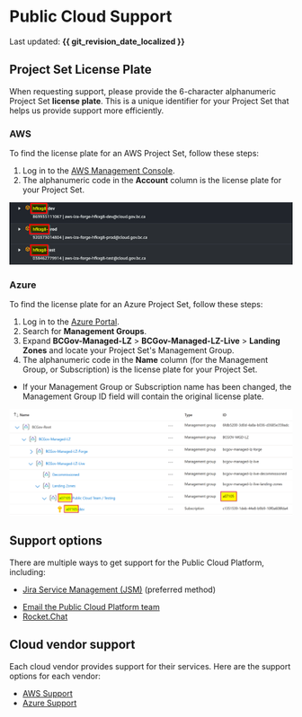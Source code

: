# Public Cloud Support

Last updated: **{{ git_revision_date_localized }}**

## Project Set License Plate

When requesting support, please provide the 6-character alphanumeric Project Set **license plate**. This is a unique identifier for your Project Set that helps us provide support more efficiently.

### AWS

To find the license plate for an AWS Project Set, follow these steps:

1. Log in to the [AWS Management Console](https://aws.amazon.com/console/).
2. The alphanumeric code in the **Account** column is the license plate for your Project Set.

![AWS Project Set License Plate](../images/support/project-set-license-plate-example-aws.png "AWS Project Set License Plate")

### Azure

To find the license plate for an Azure Project Set, follow these steps:

1. Log in to the [Azure Portal](https://portal.azure.com/).
2. Search for **Management Groups**.
3. Expand **BCGov-Managed-LZ** > **BCGov-Managed-LZ-Live** > **Landing Zones** and locate your Project Set's Management Group.
4. The alphanumeric code in the **Name** column (for the Management Group, or Subscription) is the license plate for your Project Set.

  - If your Management Group or Subscription name has been changed, the Management Group ID field will contain the original license plate.

![Azure Project Set License Plate](../images/support/project-set-license-plate-example-azure.png "Azure Project Set License Plate")

## Support options

There are multiple ways to get support for the Public Cloud Platform, including:

- [Jira Service Management (JSM)](https://citz-do.atlassian.net/servicedesk/customer/portal/3) (preferred method)
<!-- TODO: Do we want to remove the direct email as an option? -->
- [Email the Public Cloud Platform team](mailto:cloud.pathfinder@gov.bc.ca)
- [Rocket.Chat](https://chat.developer.gov.bc.ca/)

## Cloud vendor support

Each cloud vendor provides support for their services. Here are the support options for each vendor:

- [AWS Support](../aws/support/enterprise-support.md)
- [Azure Support](../azure/support/enterprise-support.md)
